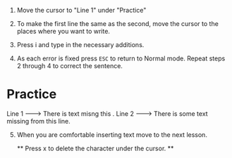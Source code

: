   1. Move the cursor to "Line 1" under "Practice"

  2. To make the first line the same as the second, move the cursor to the places where you want to write.

  3. Press  i  and type in the necessary additions.

  4. As each error is fixed press `ESC` to return to Normal mode.
     Repeat steps 2 through 4 to correct the sentence.

# Practice

Line 1 ---> There is text misng this .
Line 2 ---> There is some text missing from this line.

  5. When you are comfortable inserting text move to the next lesson.

	 	** Press  x  to delete the character under the cursor. **
